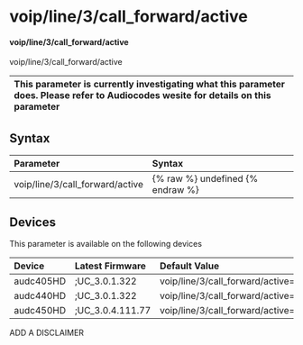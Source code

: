 ﻿---
description: voip/line/3/call_forward/active
search: false
---

# voip/line/3/call_forward/active

#### voip/line/3/call_forward/active

voip/line/3/call_forward/active


| This parameter is currently investigating what this parameter does. Please refer to Audiocodes wesite for details on this parameter | 
| :--- |

## Syntax
| Parameter | Syntax |
| :--- | :--- |
|voip/line/3/call_forward/active | {% raw %} undefined {% endraw %}|

## Devices
This parameter is available on the following devices

| Device | Latest Firmware | Default Value |
|:---|:---|:---|
| audc405HD | ;UC_3.0.1.322 | voip/line/3/call_forward/active=0 
| audc440HD | ;UC_3.0.1.322 | voip/line/3/call_forward/active=0 
| audc450HD | ;UC_3.0.4.111.77 | voip/line/3/call_forward/active=0 

ADD A DISCLAIMER
